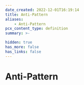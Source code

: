 ```yaml
---
date_created: 2022-12-01T16:19:14
title: Anti-Pattern
aliases:
    - Anti-Pattern
pcx_content_type: definition
summary: >-

hidden: true
has_more: false
has_links: false
---
```


# Anti-Pattern
